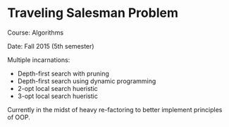 # Traveling Salesman Problem

Course: Algorithms

Date: Fall 2015 (5th semester)

Multiple incarnations:
* Depth-first search with pruning
* Depth-first search using dynamic programming
* 2-opt local search hueristic
* 3-opt local search hueristic

Currently in the midst of heavy re-factoring to better implement principles of OOP.
